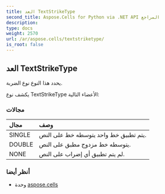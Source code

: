 ```yaml
---
title: العد TextStrikeType
second_title: Aspose.Cells for Python via .NET API المراجع
description:
type: docs
weight: 2570
url: /ar/aspose.cells/textstriketype/
is_root: false
---
```

##  العد TextStrikeType
يحدد هذا النوع نوع الضربة.



يكشف نوع TextStrikeType الأعضاء التالية:

###  مجالات
| مجال| وصف|
| :- | :- |
| SINGLE |يتم تطبيق خط واحد يتوسطه خط على النص.|
| DOUBLE | يتوسطه خط مزدوج مطبق على النص.|
| NONE | لم يتم تطبيق أي إضراب على النص.|



###  أنظر أيضا
* وحدة [aspose.cells](..)
